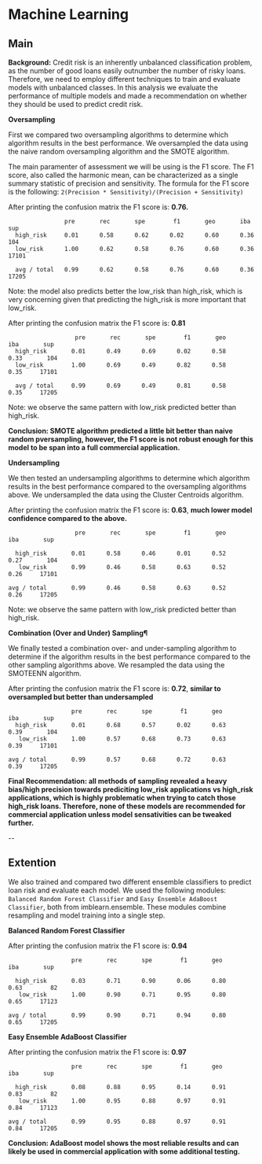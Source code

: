 # Machine Learning

## Main

**Background:** Credit risk is an inherently unbalanced classification problem, as the number of good loans easily outnumber the number of risky loans. Therefore, we need to employ different techniques to train and evaluate models with unbalanced classes. In this analysis we evaluate the performance of multiple models and made a recommendation on whether they should be used to predict credit risk.

**Oversampling**

First we compared two oversampling algorithms to determine which algorithm results in the best performance. 
We oversampled the data using the naive random oversampling algorithm and the SMOTE algorithm. 

The main paramenter of assessment we will be using is the F1 score. The F1 score, also called the harmonic mean, can be characterized as a single summary statistic of precision and sensitivity. The formula for the F1 score is the following: ```2(Precision * Sensitivity)/(Precision + Sensitivity)```

After printing the confusion matrix the F1 score is: **0.76.**  
```
                pre       rec       spe        f1       geo       iba       sup
  high_risk     0.01      0.58      0.62      0.02      0.60      0.36       104
  low_risk      1.00      0.62      0.58      0.76      0.60      0.36     17101

  avg / total   0.99      0.62      0.58      0.76      0.60      0.36     17205
```

Note: the model also predicts better the low_risk than high_risk, which is very concerning given that predicting the high_risk is more important that low_risk.

After printing the confusion matrix the F1 score is: **0.81** 
```
                   pre       rec       spe        f1       geo       iba       sup
  high_risk       0.01      0.49      0.69      0.02      0.58      0.33       104
  low_risk        1.00      0.69      0.49      0.82      0.58      0.35     17101

  avg / total     0.99      0.69      0.49      0.81      0.58      0.35     17205
```
Note: we observe the same pattern with low_risk predicted better than high_risk.

**Conclusion: SMOTE algorithm predicted a little bit better than naive random pversampling, however, the F1 score is not robust enough for this model to be span into a full commercial application.**

**Undersampling**

We then tested an undersampling algorithms to determine which algorithm results in the best performance compared to the oversampling algorithms above. We undersampled the data using the Cluster Centroids algorithm.

After printing the confusion matrix the F1 score is: **0.63**, **much lower model confidence compared to the above.**
```
                   pre       rec       spe        f1       geo       iba       sup

  high_risk       0.01      0.58      0.46      0.01      0.52      0.27       104
   low_risk       0.99      0.46      0.58      0.63      0.52      0.26     17101

avg / total       0.99      0.46      0.58      0.63      0.52      0.26     17205
```
Note: we observe the same pattern with low_risk predicted better than high_risk.

**Combination (Over and Under) Sampling¶**

We finally tested a combination over- and under-sampling algorithm to determine if the algorithm results in the best performance compared to the other sampling algorithms above. We resampled the data using the SMOTEENN algorithm.

After printing the confusion matrix the F1 score is: **0.72**, **similar to oversampled but better than undersampled**
```
                  pre       rec       spe        f1       geo       iba       sup
  high_risk       0.01      0.68      0.57      0.02      0.63      0.39       104
   low_risk       1.00      0.57      0.68      0.73      0.63      0.39     17101

avg / total       0.99      0.57      0.68      0.72      0.63      0.39     17205
```

**Final Recommendation: all methods of sampling revealed a heavy bias/high precision towards prediciting low_risk applications vs high_risk applications, which is highly problematic when trying to catch those high_risk loans. Therefore, none of these models are recommended for commercial application unless model sensativities can be tweaked further.**

--
## Extention

We also trained and compared two different ensemble classifiers to predict loan risk and evaluate each model. We used the following modules: ```Balanced Random Forest Classifier``` and ```Easy Ensemble AdaBoost Classifier```, both from imblearn.ensemble. These modules combine resampling and model training into a single step. 

**Balanced Random Forest Classifier**

After printing the confusion matrix the F1 score is: **0.94**
```
                  pre       rec       spe        f1       geo       iba       sup

  high_risk       0.03      0.71      0.90      0.06      0.80      0.63        82
   low_risk       1.00      0.90      0.71      0.95      0.80      0.65     17123

avg / total       0.99      0.90      0.71      0.94      0.80      0.65     17205
```

**Easy Ensemble AdaBoost Classifier**

After printing the confusion matrix the F1 score is: **0.97**

```
                  pre       rec       spe        f1       geo       iba       sup

  high_risk       0.08      0.88      0.95      0.14      0.91      0.83        82
   low_risk       1.00      0.95      0.88      0.97      0.91      0.84     17123

avg / total       0.99      0.95      0.88      0.97      0.91      0.84     17205
```
**Conclusion: AdaBoost model shows the most reliable results and can likely be used in commercial application with some additional testing.**
